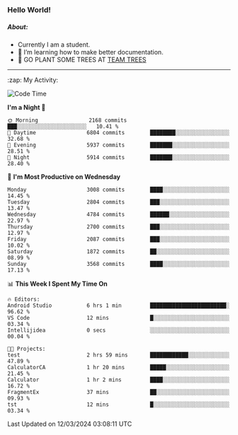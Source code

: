 ### Hello World!

##### About:
- Currently I am a student.
- 🌱 I’m learning how to make better documentation.
- 🌱 GO PLANT SOME TREES AT [TEAM TREES](https://teamtrees.org/)

---
  <summary>:zap: My Activity:</summary>
  
<!--START_SECTION:waka-->
![Code Time](http://img.shields.io/badge/Code%20Time-1%2C301%20hrs%2035%20mins-blue)

**I'm a Night 🦉** 

```text
🌞 Morning                2168 commits        ███░░░░░░░░░░░░░░░░░░░░░░   10.41 % 
🌆 Daytime                6804 commits        ████████░░░░░░░░░░░░░░░░░   32.68 % 
🌃 Evening                5937 commits        ███████░░░░░░░░░░░░░░░░░░   28.51 % 
🌙 Night                  5914 commits        ███████░░░░░░░░░░░░░░░░░░   28.40 % 
```
📅 **I'm Most Productive on Wednesday** 

```text
Monday                   3008 commits        ████░░░░░░░░░░░░░░░░░░░░░   14.45 % 
Tuesday                  2804 commits        ███░░░░░░░░░░░░░░░░░░░░░░   13.47 % 
Wednesday                4784 commits        ██████░░░░░░░░░░░░░░░░░░░   22.97 % 
Thursday                 2700 commits        ███░░░░░░░░░░░░░░░░░░░░░░   12.97 % 
Friday                   2087 commits        ███░░░░░░░░░░░░░░░░░░░░░░   10.02 % 
Saturday                 1872 commits        ██░░░░░░░░░░░░░░░░░░░░░░░   08.99 % 
Sunday                   3568 commits        ████░░░░░░░░░░░░░░░░░░░░░   17.13 % 
```


📊 **This Week I Spent My Time On** 

```text
🔥 Editors: 
Android Studio           6 hrs 1 min         ████████████████████████░   96.62 % 
VS Code                  12 mins             █░░░░░░░░░░░░░░░░░░░░░░░░   03.34 % 
Intellijidea             0 secs              ░░░░░░░░░░░░░░░░░░░░░░░░░   00.04 % 

🐱‍💻 Projects: 
test                     2 hrs 59 mins       ████████████░░░░░░░░░░░░░   47.89 % 
CalculatorCA             1 hr 20 mins        █████░░░░░░░░░░░░░░░░░░░░   21.45 % 
Calculator               1 hr 2 mins         ████░░░░░░░░░░░░░░░░░░░░░   16.72 % 
FragmentEx               37 mins             ██░░░░░░░░░░░░░░░░░░░░░░░   09.93 % 
tst                      12 mins             █░░░░░░░░░░░░░░░░░░░░░░░░   03.34 % 
```


 Last Updated on 12/03/2024 03:08:11 UTC
<!--END_SECTION:waka-->
